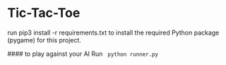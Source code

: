 # Tic-Tac-Toe

<p> run pip3 install -r requirements.txt to install the required Python package (pygame) for this project. </p>
#### to play against your AI Run 
<code> python runner.py </code>
